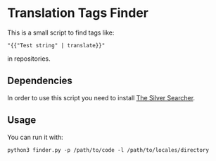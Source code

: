 # Translation Tags Finder

This is a small script to find tags like:
```
"{{"Test string" | translate}}"
```

in repositories.

## Dependencies
In order to use this script you need to install [The Silver Searcher](https://github.com/ggreer/the_silver_searcher).

## Usage
You can run it with:
```
python3 finder.py -p /path/to/code -l /path/to/locales/directory
```